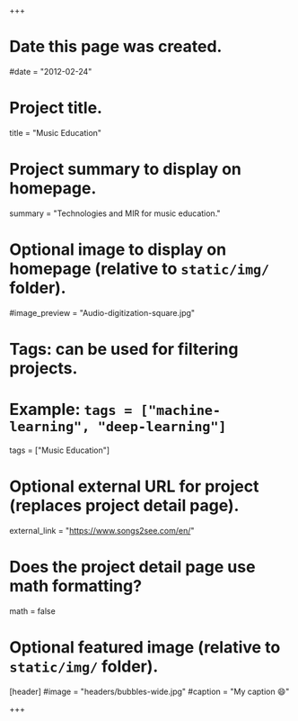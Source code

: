 +++
# Date this page was created.
#date = "2012-02-24"

# Project title.
title = "Music Education"

# Project summary to display on homepage.
summary = "Technologies and MIR for music education."

# Optional image to display on homepage (relative to `static/img/` folder).
#image_preview = "Audio-digitization-square.jpg"

# Tags: can be used for filtering projects.
# Example: `tags = ["machine-learning", "deep-learning"]`
tags = ["Music Education"]

# Optional external URL for project (replaces project detail page).
external_link = "https://www.songs2see.com/en/"

# Does the project detail page use math formatting?
math = false

# Optional featured image (relative to `static/img/` folder).
[header]
#image = "headers/bubbles-wide.jpg"
#caption = "My caption :smile:"

+++
